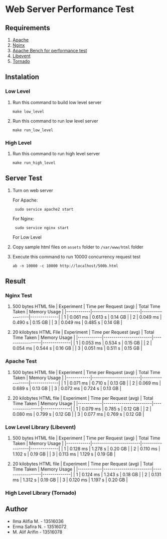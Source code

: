 # Web Server Performance Test

## Requirements
1. [Apache](https://httpd.apache.org/)
2. [Nginx](https://www.nginx.com/)
3. [Apache Bench for performance test](https://httpd.apache.org/docs/2.4/programs/ab.html)
4. [Libevent](https://libevent.org/)
5. [Tornado](https://www.tornadoweb.org/en/stable/)

## Instalation
### Low Level
1. Run this command to build low level server
    ```
    make low_level
    ```

2. Run this command to run low level server
    ```
    make run_low_level
    ```

### High Level
1. Run this command to run high level server
    ```
    make run_high_level
    ```

## Server Test
1. Turn on web server

   For Apache:
   ```
    sudo service apache2 start
   ```

   For Nginx:
   ```
    sudo service nginx start
   ```

   For Low Level

2. Copy sample html files on `assets` folder to `/var/www/html` folder

3. Execute this command to run 10000 concurrency request test

    ```
    ab -n 10000 -c 10000 http://localhost/500b.html
    ```

## Result

### Nginx Test
1. 500 bytes HTML file
| Experiment | Time per Request (avg) | Total Time Taken | Memory Usage |
|------------|------------------------|------------------|--------------|
| 1          | 0.061 ms               | 0.613 s          | 0.14 GB      |
| 2          | 0.049 ms               | 0.490 s          | 0.15 GB      |
| 3          | 0.049 ms               | 0.485 s          | 0.14 GB      |

2. 20 kilobytes HTML File
| Experiment | Time per Request (avg) | Total Time Taken | Memory Usage |
|------------|------------------------|------------------|--------------|
| 1          | 0.053 ms               | 0.534 s          | 0.15 GB      |
| 2          | 0.054 ms               | 0.544 s          | 0.16 GB      |
| 3          | 0.051 ms               | 0.511 s          | 0.15 GB      |

### Apache Test
1. 500 bytes HTML file
| Experiment | Time per Request (avg) | Total Time Taken | Memory Usage |
|------------|------------------------|------------------|--------------|
| 1          | 0.071 ms               | 0.710 s          | 0.13 GB      |
| 2          | 0.069 ms               | 0.689 s          | 0.13 GB      |
| 3          | 0.072 ms               | 0.724 s          | 0.13 GB      |

2. 20 kilobytes HTML file
| Experiment | Time per Request (avg) | Total Time Taken | Memory Usage |
|------------|------------------------|------------------|--------------|
| 1          | 0.079 ms               | 0.785 s          | 0.12 GB      |
| 2          | 0.080 ms               | 0.799 s          | 0.12 GB      |
| 3          | 0.077 ms               | 0.769 s          | 0.12 GB      |

### Low Level Library (Libevent)
1. 500 bytes HTML file
| Experiment | Time per Request (avg) | Total Time Taken | Memory Usage |
|------------|------------------------|------------------|--------------|
| 1          | 0.128 ms               | 1.278 s          | 0.20 GB      |
| 2          | 0.110 ms               | 1.102 s          | 0.19 GB      |
| 3          | 0.113 ms               | 1.129 s          | 0.19 GB      |

2. 20 kilobytes HTML file
| Experiment | Time per Request (avg) | Total Time Taken | Memory Usage |
|------------|------------------------|------------------|--------------|
| 1          | 0.124 ms               | 1.243 s          | 0.18 GB      |
| 2          | 0.131 ms               | 1.312 s          | 0.19 GB      |
| 3          | 0.120 ms               | 1.197 s          | 0.20 GB      |

### High Level Library (Tornado)

## Author
- Ilma Alifia M. - 13516036
- Erma Safira N. - 13516072
- M. Alif Arifin - 13516078